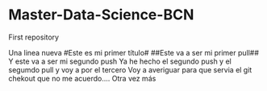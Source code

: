 # Master-Data-Science-BCN
First repository

Una linea nueva
#Este es mi primer título#
##Este va a ser mi primer pull##
Y este va a ser mi segundo push
Ya he hecho el segundo push y el segumdo pull y voy a por el tercero
Voy a averiguar para que servia el git chekout que no me acuerdo....
Otra vez más
